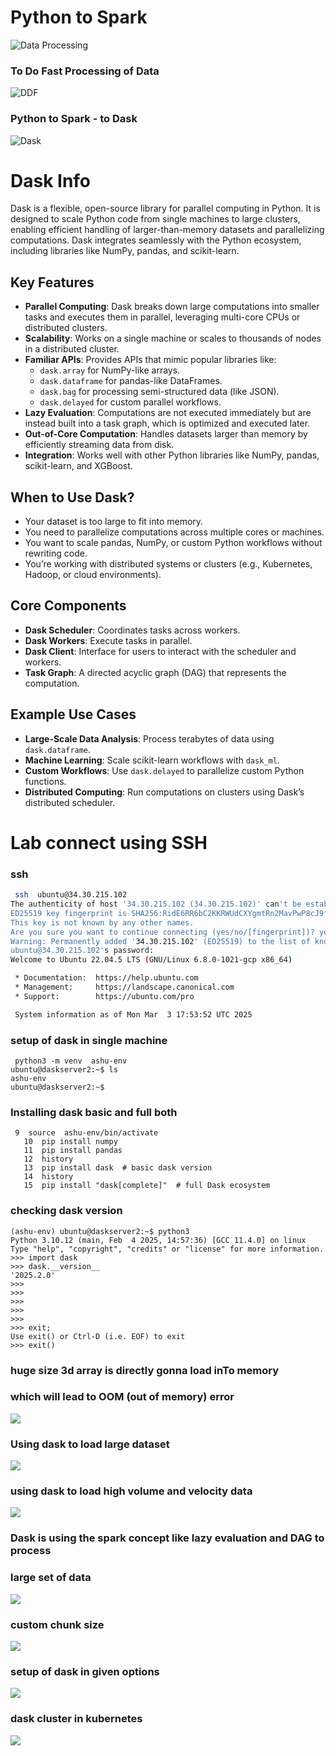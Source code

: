 # Python to Spark 

![Data Processing](data1.png)

### To Do Fast Processing of Data 

![DDF](ddf.png)

### Python to Spark - to Dask 

![Dask](dask1.png)

# Dask Info 

Dask is a flexible, open-source library for parallel computing in Python. It is designed to scale Python code from single machines to large clusters, enabling efficient handling of larger-than-memory datasets and parallelizing computations. Dask integrates seamlessly with the Python ecosystem, including libraries like NumPy, pandas, and scikit-learn.

## Key Features

- **Parallel Computing**: Dask breaks down large computations into smaller tasks and executes them in parallel, leveraging multi-core CPUs or distributed clusters.
- **Scalability**: Works on a single machine or scales to thousands of nodes in a distributed cluster.
- **Familiar APIs**: Provides APIs that mimic popular libraries like:
    - `dask.array` for NumPy-like arrays.
    - `dask.dataframe` for pandas-like DataFrames.
    - `dask.bag` for processing semi-structured data (like JSON).
    - `dask.delayed` for custom parallel workflows.
- **Lazy Evaluation**: Computations are not executed immediately but are instead built into a task graph, which is optimized and executed later.
- **Out-of-Core Computation**: Handles datasets larger than memory by efficiently streaming data from disk.
- **Integration**: Works well with other Python libraries like NumPy, pandas, scikit-learn, and XGBoost.

## When to Use Dask?

- Your dataset is too large to fit into memory.
- You need to parallelize computations across multiple cores or machines.
- You want to scale pandas, NumPy, or custom Python workflows without rewriting code.
- You’re working with distributed systems or clusters (e.g., Kubernetes, Hadoop, or cloud environments).

## Core Components

- **Dask Scheduler**: Coordinates tasks across workers.
- **Dask Workers**: Execute tasks in parallel.
- **Dask Client**: Interface for users to interact with the scheduler and workers.
- **Task Graph**: A directed acyclic graph (DAG) that represents the computation.

## Example Use Cases

- **Large-Scale Data Analysis**: Process terabytes of data using `dask.dataframe`.
- **Machine Learning**: Scale scikit-learn workflows with `dask_ml`.
- **Custom Workflows**: Use `dask.delayed` to parallelize custom Python functions.
- **Distributed Computing**: Run computations on clusters using Dask’s distributed scheduler.

# Lab connect using SSH 

### ssh 

```sh
 ssh  ubuntu@34.30.215.102
The authenticity of host '34.30.215.102 (34.30.215.102)' can't be established.
ED25519 key fingerprint is SHA256:RidE6RR6bC2KKRWUdCXYgmtRn2MavPwP8cJ9fCkhAhk.
This key is not known by any other names.
Are you sure you want to continue connecting (yes/no/[fingerprint])? yes
Warning: Permanently added '34.30.215.102' (ED25519) to the list of known hosts.
ubuntu@34.30.215.102's password:
Welcome to Ubuntu 22.04.5 LTS (GNU/Linux 6.8.0-1021-gcp x86_64)

 * Documentation:  https://help.ubuntu.com
 * Management:     https://landscape.canonical.com
 * Support:        https://ubuntu.com/pro

 System information as of Mon Mar  3 17:53:52 UTC 2025

```
### setup of dask in single machine 

```
 python3 -m venv  ashu-env 
ubuntu@daskserver2:~$ ls
ashu-env
ubuntu@daskserver2:~$ 
```

### Installing dask basic and full both 

```
 9  source  ashu-env/bin/activate
   10  pip install numpy 
   11  pip install pandas
   12  history 
   13  pip install dask  # basic dask version 
   14  history 
   15  pip install "dask[complete]"  # full Dask ecosystem
```

### checking dask version 

```
(ashu-env) ubuntu@daskserver2:~$ python3
Python 3.10.12 (main, Feb  4 2025, 14:57:36) [GCC 11.4.0] on linux
Type "help", "copyright", "credits" or "license" for more information.
>>> import dask
>>> dask.__version__
'2025.2.0'
>>> 
>>> 
>>> 
>>> 
>>> 
>>> exit;
Use exit() or Ctrl-D (i.e. EOF) to exit
>>> exit()

```

### huge size 3d array is directly gonna load inTo memory 
### which will lead to OOM (out of memory) error

<img src="cal1.png">

### Using dask to load large dataset 

<img src="daskn1.png">

### using dask to load high volume and velocity data

<img src="daskn2.png">

### Dask is using the spark concept like lazy evaluation and DAG to process 
### large set of data 

<img src="daskn3.png">

### custom chunk size 

<img src="daskn4.png">

### setup of dask in given options 

<img src="opt.png">

### dask cluster in kubernetes

<img src="daskk.png">

